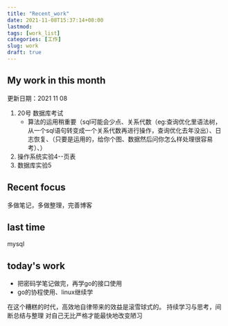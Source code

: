 ```yaml
---
title: "Recent_work"
date: 2021-11-08T15:37:14+08:00
lastmod:
tags: [work_list]
categories: [工作]
slug: work
draft: true
---
```

## My work in this month
更新日期：2021 11 08
1. 20号 数据库考试
    - 算法的运用稍重要（sql可能会少点、关系代数（eg:查询优化里语法树，从一个sql语句转变成一个关系代数再进行操作，查询优化去年没出）、日志恢复、（只要是运用的，给你个图、数据然后问你怎么样处理很容易考）、）
2. 操作系统实验4--页表
3. 数据库实验5
## Recent focus
多做笔记，多做整理，完善博客
## last time
mysql
## today's work
- 把密码学笔记做完，再学go的接口使用
- go的协程使用、linux继续学


在这个糟糕的时代，高效地自律带来的效益是滚雪球式的。
持续学习与思考，间断总结与整理
对自己无比严格才能最快地改变陋习

